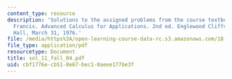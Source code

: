 ```yaml
---
content_type: resource
description: 'Solutions to the assigned problems from the course textbook: Hildebrand,
  Francis. Advanced Calculus for Applications. 2nd ed. Englewood Cliffs: Prentice
  Hall, March 31, 1976.'
file: /media/https%3A/open-learning-course-data-rc.s3.amazonaws.com/18-075-advanced-calculus-for-engineers-fall-2004/cbf1776ecb518e67bec10aeee177be3f_sol_11_fall_04.pdf
file_type: application/pdf
resourcetype: Document
title: sol_11_fall_04.pdf
uid: cbf1776e-cb51-8e67-bec1-0aeee177be3f
---
```

